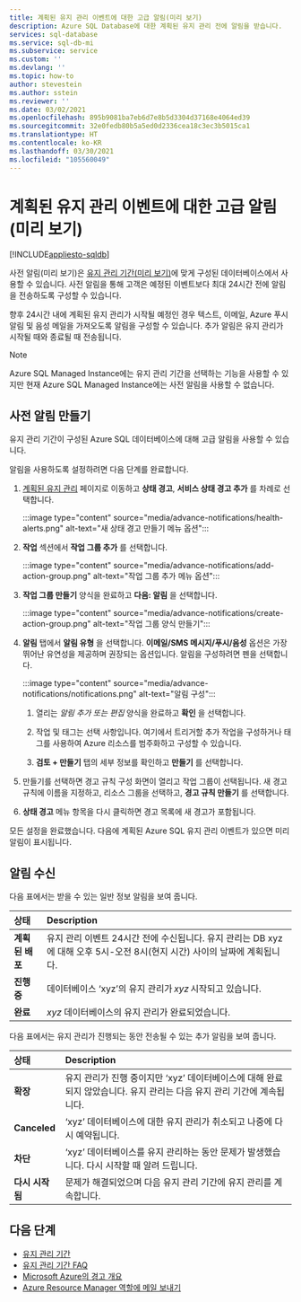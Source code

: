 ```yaml
---
title: 계획된 유지 관리 이벤트에 대한 고급 알림(미리 보기)
description: Azure SQL Database에 대한 계획된 유지 관리 전에 알림을 받습니다.
services: sql-database
ms.service: sql-db-mi
ms.subservice: service
ms.custom: ''
ms.devlang: ''
ms.topic: how-to
author: stevestein
ms.author: sstein
ms.reviewer: ''
ms.date: 03/02/2021
ms.openlocfilehash: 895b9081ba7eb6d7e8b5d3304d37168e4064ed39
ms.sourcegitcommit: 32e0fedb80b5a5ed0d2336cea18c3ec3b5015ca1
ms.translationtype: HT
ms.contentlocale: ko-KR
ms.lasthandoff: 03/30/2021
ms.locfileid: "105560049"
---
```

# <a name="advance-notifications-for-planned-maintenance-events-preview"></a>계획된 유지 관리 이벤트에 대한 고급 알림(미리 보기)
[!INCLUDE[appliesto-sqldb](../includes/appliesto-sqldb.md)]

사전 알림(미리 보기)은 [유지 관리 기간(미리 보기)](maintenance-window.md)에 맞게 구성된 데이터베이스에서 사용할 수 있습니다. 사전 알림을 통해 고객은 예정된 이벤트보다 최대 24시간 전에 알림을 전송하도록 구성할 수 있습니다.

향후 24시간 내에 계획된 유지 관리가 시작될 예정인 경우 텍스트, 이메일, Azure 푸시 알림 및 음성 메일을 가져오도록 알림을 구성할 수 있습니다. 추가 알림은 유지 관리가 시작될 때와 종료될 때 전송됩니다.

> [!Note]
> Azure SQL Managed Instance에는 유지 관리 기간을 선택하는 기능을 사용할 수 있지만 현재 Azure SQL Managed Instance에는 사전 알림을 사용할 수 없습니다.

## <a name="create-an-advance-notification"></a>사전 알림 만들기

유지 관리 기간이 구성된 Azure SQL 데이터베이스에 대해 고급 알림을 사용할 수 있습니다. 

알림을 사용하도록 설정하려면 다음 단계를 완료합니다.  

1. [계획된 유지 관리](https://portal.azure.com/#blade/Microsoft_Azure_Health/AzureHealthBrowseBlade/plannedMaintenance) 페이지로 이동하고 **상태 경고**, **서비스 상태 경고 추가** 를 차례로 선택합니다.

    :::image type="content" source="media/advance-notifications/health-alerts.png" alt-text="새 상태 경고 만들기 메뉴 옵션":::

2. **작업** 섹션에서 **작업 그룹 추가** 를 선택합니다. 

    :::image type="content" source="media/advance-notifications/add-action-group.png" alt-text="작업 그룹 추가 메뉴 옵션":::

3. **작업 그룹 만들기** 양식을 완료하고 **다음: 알림** 을 선택합니다.  

    :::image type="content" source="media/advance-notifications/create-action-group.png" alt-text="작업 그룹 양식 만들기":::

1. **알림** 탭에서 **알림 유형** 을 선택합니다. **이메일/SMS 메시지/푸시/음성** 옵션은 가장 뛰어난 유연성을 제공하며 권장되는 옵션입니다. 알림을 구성하려면 펜을 선택합니다.  

    :::image type="content" source="media/advance-notifications/notifications.png" alt-text="알림 구성":::



   1. 열리는 *알림 추가 또는 편집* 양식을 완료하고 **확인** 을 선택합니다. 

   2. 작업 및 태그는 선택 사항입니다. 여기에서 트리거할 추가 작업을 구성하거나 태그를 사용하여 Azure 리소스를 범주화하고 구성할 수 있습니다. 

   4. **검토 + 만들기** 탭의 세부 정보를 확인하고 **만들기** 를 선택합니다. 

7. 만들기를 선택하면 경고 규칙 구성 화면이 열리고 작업 그룹이 선택됩니다. 새 경고 규칙에 이름을 지정하고, 리소스 그룹을 선택하고, **경고 규칙 만들기** 를 선택합니다. 

8. **상태 경고** 메뉴 항목을 다시 클릭하면 경고 목록에 새 경고가 포함됩니다. 


모든 설정을 완료했습니다. 다음에 계획된 Azure SQL 유지 관리 이벤트가 있으면 미리 알림이 표시됩니다.

## <a name="receiving-notifications"></a>알림 수신

다음 표에서는 받을 수 있는 일반 정보 알림을 보여 줍니다. 

|상태|Description|
|:---|:---|
|**계획된 배포**| 유지 관리 이벤트 24시간 전에 수신됩니다. 유지 관리는 DB xyz에 대해 오후 5시-오전 8시(현지 시간) 사이의 날짜에 계획됩니다.|
|**진행 중** | 데이터베이스 ‘xyz’의 유지 관리가 *xyz* 시작되고 있습니다.| 
|**완료** | *xyz* 데이터베이스의 유지 관리가 완료되었습니다. |

다음 표에서는 유지 관리가 진행되는 동안 전송될 수 있는 추가 알림을 보여 줍니다. 

|상태|Description|
|:---|:---|
|**확장** | 유지 관리가 진행 중이지만 ‘xyz’ 데이터베이스에 대해 완료되지 않았습니다. 유지 관리는 다음 유지 관리 기간에 계속됩니다.| 
|**Canceled**| ‘xyz’ 데이터베이스에 대한 유지 관리가 취소되고 나중에 다시 예약됩니다. |
|**차단**|‘xyz’ 데이터베이스를 유지 관리하는 동안 문제가 발생했습니다. 다시 시작할 때 알려 드립니다.| 
|**다시 시작됨**|문제가 해결되었으며 다음 유지 관리 기간에 유지 관리를 계속합니다.|


## <a name="next-steps"></a>다음 단계

- [유지 관리 기간](maintenance-window.md)
- [유지 관리 기간 FAQ](maintenance-window-faq.yml)
- [Microsoft Azure의 경고 개요](../../azure-monitor/alerts/alerts-overview.md)
- [Azure Resource Manager 역할에 메일 보내기](../../azure-monitor/alerts/action-groups.md#email-azure-resource-manager-role)